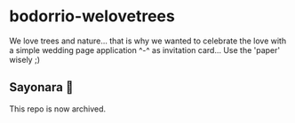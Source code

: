 # bodorrio-welovetrees
We love trees and nature... that is why we wanted to celebrate the love with a simple wedding page application ^-^ as invitation card... Use the 'paper' wisely ;)

## Sayonara 🏯
This repo is now archived.
